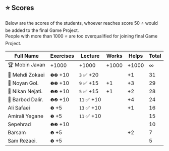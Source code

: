 ## ⭐ Scores

Below are the scores of the students, whoever reaches score 50 ⭐ would be added to the final Game Project.  
People with more than 1000 ⭐ are too overqualified for joining final Game Project.

| Full Name        | Exercises | Lecture     | Works | Helps | Total |
| ---------------- | --------- | ----------- | ----- | ----- | ----- |
| 🏆 Mobin Javan   | +1000     | +1000       | +1000 | +1000 | ∞     |
| 🥇 Mehdi Zokaei  | `❶❷` +10  | `3` ✅ +20  |       | +1    | 31    |
| 🥈 Noyan Gol.    | `❶❷` +10  | `9` ✅ +15  | +1    | +3    | 29    |
| 🥉 Nikan Nejati. | `❶❷` +10  | `5` ✅ +15  | +1    | +2    | 28    |
| 🏅 Barbod Dalir. | `❶❷` +10  | `11` ✅ +10 |       | +4    | 24    |
| Ali Safaei       | `❶` +5    | `13` ✅ +10 |       | +1    | 16    |
| Amirali Yegane   | `❶` +5    | `11` ✅ +10 |       |       | 15    |
| Sepehrad         | `❶❷` +10  |             |       |       | 10    |
| Barsam           | `❶` +5    |             |       | +2    | 7     |
| Sam Rezaei.      | `❶` +5    |             |       |       | 5     |
